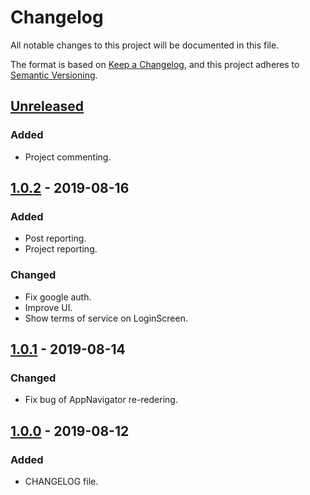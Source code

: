 # Changelog
All notable changes to this project will be documented in this file.

The format is based on [Keep a Changelog](https://keepachangelog.com/en/1.0.0/),
and this project adheres to [Semantic Versioning](https://semver.org/spec/v2.0.0.html).

## [Unreleased]
### Added
- Project commenting.

## [1.0.2] - 2019-08-16
### Added
- Post reporting.
- Project reporting.

### Changed
- Fix google auth.
- Improve UI.
- Show terms of service on LoginScreen.

## [1.0.1] - 2019-08-14
### Changed
- Fix bug of AppNavigator re-redering.

## [1.0.0] - 2019-08-12
### Added
- CHANGELOG file.

[Unreleased]: https://github.com/ccmikechen/Birdiy-app/compare/v1.0.2...HEAD
[1.0.2]: https://github.com/ccmikechen/Birdiy-app/releases/tag/v1.0.2
[1.0.1]: https://github.com/ccmikechen/Birdiy-app/releases/tag/v1.0.1
[1.0.0]: https://github.com/ccmikechen/Birdiy-app/releases/tag/v1.0.0
